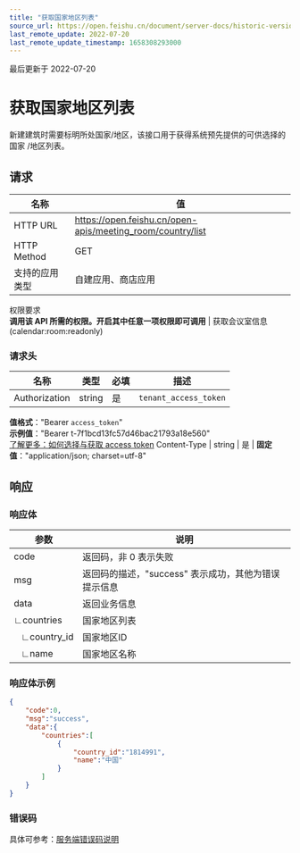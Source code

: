 ```yaml
---
title: "获取国家地区列表"
source_url: https://open.feishu.cn/document/server-docs/historic-version/meeting_room-v1/api-reference/obtain-country/region-list
last_remote_update: 2022-07-20
last_remote_update_timestamp: 1658308293000
---
```

最后更新于 2022-07-20

# 获取国家地区列表

新建建筑时需要标明所处国家/地区，该接口用于获得系统预先提供的可供选择的国家 /地区列表。

## 请求
名称 | 值
---|---
HTTP URL | https://open.feishu.cn/open-apis/meeting_room/country/list
HTTP Method | GET
支持的应用类型 | 自建应用、商店应用
权限要求  
 **调用该 API 所需的权限。开启其中任意一项权限即可调用** | 获取会议室信息(calendar:room:readonly)

### 请求头

名称 | 类型 | 必填 | 描述
--- | --- | --- | ---
Authorization | string | 是 | `tenant_access_token`  
**值格式**："Bearer `access_token`"  
**示例值**："Bearer t-7f1bcd13fc57d46bac21793a18e560"  
 [了解更多：如何选择与获取 access token](https://open.feishu.cn/document/uAjLw4CM/ugTN1YjL4UTN24CO1UjN/trouble-shooting/how-to-choose-which-type-of-token-to-use)
Content-Type | string | 是 | **固定值**："application/json; charset=utf-8"

## 响应

### 响应体

| 参数         | 说明                                                 |
| ------------ | ---------------------------------------------------- |
| code         | 返回码，非 0 表示失败                                |
| msg          | 返回码的描述，"success" 表示成功，其他为错误提示信息 |
| data         | 返回业务信息                                         |
| ∟countries   | 国家地区列表                                             |
| &nbsp;&nbsp;&nbsp;∟country_id | 国家地区ID                                            |
| &nbsp;&nbsp;&nbsp;∟name | 国家地区名称                                   |

### 响应体示例
```json
{
    "code":0,
    "msg":"success",
    "data":{
        "countries":[
            {
                "country_id":"1814991",
                "name":"中国"
            }
        ]
    }
}
```

### 错误码

具体可参考：[服务端错误码说明](https://open.feishu.cn/document/ukTMukTMukTM/ugjM14COyUjL4ITN)
